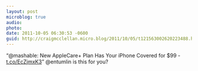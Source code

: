 ```yaml
---
layout: post
microblog: true
audio: 
photo: 
date: 2011-10-05 06:30:53 -0600
guid: http://craigmcclellan.micro.blog/2011/10/05/t121563002620223488.html
---
```

“@mashable: New AppleCare+ Plan Has Your iPhone Covered for $99 - [t.co/EcZjmxK3](http://t.co/EcZjmxK3)” @entumlin is this for you?
